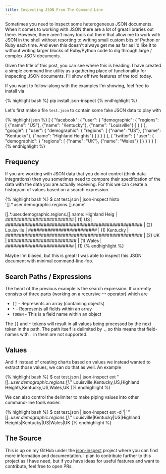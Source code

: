 ```yaml
---
title: Inspecting JSON From The Command Line
---
```


Sometimes you need to inspect some heterogeneous JSON documents. When it comes to working with JSON
there are a lot of great libraries out there. However, there aren't many tools out there that
allow me to work with JSON in the shell without resorting to writing small custom bits of Python
or Ruby each time. And even this doesn't always get me as far as I'd like it to without writing
larger blocks of Ruby/Python code to dig through large / complex JSON documents.

Given the title of this post, you can see where this is heading. I have created a simple command
line utility as a gathering place of functionality for inspecting JSON documents. I'll show off
two features of the tool today.

If you want to follow-along with the examples I'm showing, feel free to install via

{% highlight bash %}
pip install json-inspect
{% endhighlight %}

Let's first make a file `test.json` to contain some fake JSON data to play with

{% highlight json %}
[
 {
   "facebook": {
     "user": {
       "demographic": {
         "regions": [ {"name": "US"}, {"name": "Kentucky"}, {"name": "Louisville"} ]
       }
     }
   },
   "google": {
     "user": {
       "demographic": {
         "regions": [ {"name": "US"}, {"name": "Kentucky"}, {"name": "Highland Heights"} ]
       }
     }
   }
 },
 {
   "twitter": {
     "user": {
       "demographic": {
         "regions": [ {"name": "UK"}, {"name": "Wales"} ]
       }
     }
   }
 }
]
{% endhighlight %}

## Frequency

If you are working with JSON data that you do not control (think data integrations)
then you sometimes need to compare their specification of the data with the data
you are actually receiving. For this we can create a histogram of values based on a
search expression. 

{% highlight bash %}
$ cat test.json | json-inspect histo '[].*.user.demographic.regions.[].name'

[].*.user.demographic.regions.[].name:
Highland Heig   | #########################                          | (1)
US              | ################################################## | (2)
Louisville      | #########################                          | (1)
Kentucky        | ################################################## | (2)
UK              | #########################                          | (1)
Wales           | #########################                          | (1)
{% endhighlight %}

Maybe I'm biased, but this is great! I was able to inspect this JSON document with
minimal command-line-foo.

## Search Paths / Expressions

The heart of the previous example is the search expression. It currently consists of
three parts (working on a recursive `**` operator) which are

+ `[]` - Represents an array (containing objects)
+ `*` - Represents all fields within an array
+ `TOKEN` - This is a field name within an object

The `[]` and `*` tokens will result in all values being processed by the next token
in the path. The path itself is delimited by `.`, so this means that field-names
with `.` in them are not supported.

## Values

And if instead of creating charts based on values we instead wanted to extract
those values, we can do that as well. An example

{% highlight bash %}
$ cat test.json | json-inspect ext "[].*.user.demographic.regions.[].*"
Louisville,Kentucky,US,Highland Heights,Kentucky,US,Wales,UK
{% endhighlight %}

We can also control the delimiter to make piping values into other command-line tools
easier.

{% highlight bash %}
$ cat test.json | json-inspect ext -d '|' "[].*.user.demographic.regions.[].*"
Louisville|Kentucky|US|Highland Heights|Kentucky|US|Wales|UK
{% endhighlight %}

## The Source

This is up on my GitHub under the [json-inspect][1] project where you can find more
information and documentation. I plan to contribute further to this project as I have
need, but if you have ideas for useful features and want to contribute, feel free to
open PRs.


  [1]: https://github.com/JohnMurray/json-inspect
  

